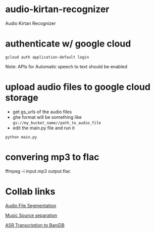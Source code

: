 # audio-kirtan-recognizer
Audio Kirtan Recognizer

# authenticate w/ google cloud
```gcloud auth application-default login```

Note: APIs for Automatic speech to text should be enabled

# upload audio files to google cloud storage
* get gs_urls of the audio files
* ghe format will be something like `gs://my_bucket_name//path_to_audio_file`
* edit the main.py file and run it
```
python main.py
```

# convering mp3 to flac
 ffmpeg -i input.mp3 output.flac

# Collab links
[Audio File Segmentation](https://colab.research.google.com/drive/1lTl3DV7D--YcL6d0GpbocdxDdMOwXPw7)

[Music Source separation](https://colab.research.google.com/drive/1KfkPhuNtizmCpNHU0jkSo3tOrrJx6qAR)

[ASR Transcription to BaniDB](https://colab.research.google.com/drive/1q9dHjDWa1A_rorn-QvXVldiCoUm0THrr?usp=sharing)
